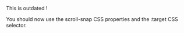 This is outdated !

You should now use the scroll-snap CSS properties and the :target CSS selector.

